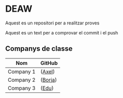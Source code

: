 # DEAW
Aquest es un repositori per a realitzar proves

Aquest es un text per a comprovar el commit i el push

## Companys de classe

| Nom     | GitHub                      |
|---------|-----------------------------|
| Company 1 | ([Axel](https://github.com/AxelDAW)) |
| Company 2 | ([Borja](https://github.com/Borja725)) |
| Company 3 | ([Edu](https://github.com/SrXpensive)) |
